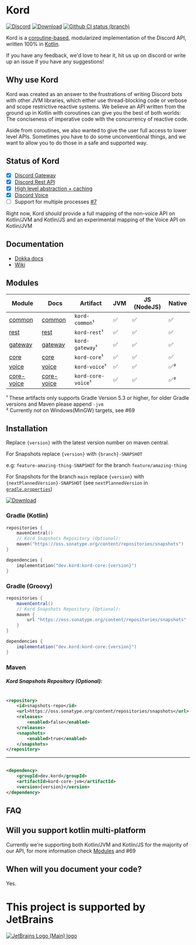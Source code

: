 # Kord

[![Discord](https://img.shields.io/discord/556525343595298817.svg?color=&label=Kord&logo=discord&style=for-the-badge)](https://discord.gg/6jcx5ev)
[![Download](https://img.shields.io/maven-central/v/dev.kord/kord-core.svg?label=Maven%20Central&style=for-the-badge)](https://central.sonatype.com/artifact/dev.kord/kord-core)
[![Github CI status (branch)](https://img.shields.io/github/actions/workflow/status/kordlib/kord/deployment-ci.yml?branch=main&label=CI&style=for-the-badge)]()

Kord is a [coroutine-based](https://kotlinlang.org/docs/reference/coroutines-overview.html), modularized implementation
of the Discord API, written 100% in [Kotlin](https://kotlinlang.org/).

If you have any feedback, we'd love to hear it, hit us up on discord or write up an issue if you have any suggestions!

## Why use Kord

Kord was created as an answer to the frustrations of writing Discord bots with other JVM libraries, which either use
thread-blocking code or verbose and scope restrictive reactive systems. We believe an API written from the ground up in
Kotlin with coroutines can give you the best of both worlds: The conciseness of imperative code with the concurrency of
reactive code.

Aside from coroutines, we also wanted to give the user full access to lower level APIs. Sometimes you have to do some
unconventional things, and we want to allow you to do those in a safe and supported way.

## Status of Kord

* [X] [Discord Gateway](gateway)
* [x] [Discord Rest API](rest)
* [X] [High level abstraction + caching](core)
* [X] [Discord Voice](voice)
* [ ] Support for multiple processes [#7](https://github.com/kordlib/kord/issues/7)

Right now, Kord *should* provide a full mapping of the non-voice API on Kotlin/JVM and Kotlin/JS and an experimental
mapping of the Voice API on Kotlin/JVM

## Documentation

* [Dokka docs](https://kordlib.github.io/kord/)
* [Wiki](https://github.com/kordlib/kord/wiki)

## Modules

| Module                   | Docs                                                    | Artifact           | JVM | JS (NodeJS) | Native |
|--------------------------|---------------------------------------------------------|--------------------|-----|-------------|--------|
| [common](common)         | [common](https://kordlib.github.io/kord/common)         | `kord-common`¹     | ✅   | ✅           | ✅      |
| [rest](rest)             | [rest](https://kordlib.github.io/kord/rest)             | `kord-rest`¹       | ✅   | ✅           | ✅      |
| [gateway](gateway)       | [gateway](https://kordlib.github.io/kord/gateway)       | `kord-gateway`¹    | ✅   | ✅           | ✅      |
| [core](core)             | [core](https://kordlib.github.io/kord/core)             | `kord-core`¹       | ✅   | ✅           | ✅      |
| [voice](voice)           | [voice](https://kordlib.github.io/kord/voice)           | `kord-voice`¹      | ✅   | ✅           | ✅²     |
| [core-voice](core-voice) | [core-voice](https://kordlib.github.io/kord/core-voice) | `kord-core-voice`¹ | ✅   | ✅           | ✅²     |

¹ These artifacts only supports Gradle Version 5.3 or higher, for older Gradle versions and Maven please append `-jvm`  
² Currently not on Windows(MinGW) targets, see #69  

## Installation

Replace `{version}` with the latest version number on maven central.

For Snapshots replace `{version}` with `{branch}-SNAPSHOT`

e.g: `feature-amazing-thing-SNAPSHOT` for the branch `feature/amazing-thing`

For Snapshots for the branch `main` replace `{version}` with `{nextPlannedVersion}-SNAPSHOT` (see `nextPlannedVersion`
in [`gradle.properties`](gradle.properties))

[![Download](https://img.shields.io/maven-central/v/dev.kord/kord-core.svg?label=Maven%20Central&style=for-the-badge)](https://central.sonatype.com/artifact/dev.kord/kord-core)

### Gradle (Kotlin)

```kotlin
repositories {
    mavenCentral()
    // Kord Snapshots Repository (Optional):
    maven("https://oss.sonatype.org/content/repositories/snapshots")
}

dependencies {
    implementation("dev.kord:kord-core:{version}")
}
```

### Gradle (Groovy)

```groovy
repositories {
    mavenCentral()
    // Kord Snapshots Repository (Optional):
    maven {
        url "https://oss.sonatype.org/content/repositories/snapshots"
    }
}

dependencies {
    implementation("dev.kord:kord-core:{version}")
}
```

### Maven

##### Kord Snapshots Repository (Optional):

```xml

<repository>
    <id>snapshots-repo</id>
    <url>https://oss.sonatype.org/content/repositories/snapshots</url>
    <releases>
        <enabled>false</enabled>
    </releases>
    <snapshots>
        <enabled>true</enabled>
    </snapshots>
</repository>
```

---

```xml

<dependency>
    <groupId>dev.kord</groupId>
    <artifactId>kord-core-jvm</artifactId>
    <version>{version}</version>
</dependency>
```

## FAQ

## Will you support kotlin multi-platform

Currently we're supporting both Kotlin/JVM and Kotlin/JS for the majority of our API, for more information check
[Modules](#modules) and #69

## When will you document your code?

Yes.

# This project is supported by JetBrains

[![JetBrains Logo (Main) logo](https://resources.jetbrains.com/storage/products/company/brand/logos/jb_beam.svg)](https://jb.gg/OpenSourceSupport)
